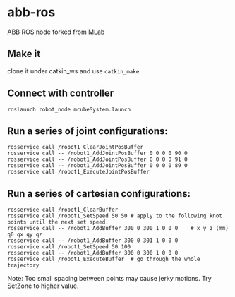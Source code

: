 abb-ros
=======

ABB ROS node forked from MLab

Make it
------
clone it under catkin_ws and use ```catkin_make```

Connect with controller
------
```
roslaunch robot_node mcubeSystem.launch
```


Run a series of joint configurations:
------

```
rosservice call /robot1_ClearJointPosBuffer
rosservice call -- /robot1_AddJointPosBuffer 0 0 0 0 90 0
rosservice call -- /robot1_AddJointPosBuffer 0 0 0 0 91 0
rosservice call -- /robot1_AddJointPosBuffer 0 0 0 0 89 0
rosservice call /robot1_ExecuteJointPosBuffer
```

Run a series of cartesian configurations:
------

```
rosservice call /robot1_ClearBuffer
rosservice call /robot1_SetSpeed 50 50 # apply to the following knot points until the next set speed.
rosservice call -- /robot1_AddBuffer 300 0 300 1 0 0 0    # x y z (mm) q0 qx qy qz
rosservice call -- /robot1_AddBuffer 300 0 301 1 0 0 0
rosservice call /robot1_SetSpeed 50 100
rosservice call -- /robot1_AddBuffer 300 0 300 1 0 0 0
rosservice call /robot1_ExecuteBuffer  # go through the whole trajectory
```
Note: Too small spacing between points may cause jerky motions. Try SetZone to higher value.

